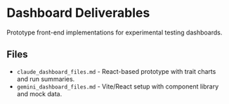 # Dashboard Deliverables

Prototype front-end implementations for experimental testing dashboards.

## Files

- `claude_dashboard_files.md` - React-based prototype with trait charts and run summaries.
- `gemini_dashboard_files.md` - Vite/React setup with component library and mock data.
